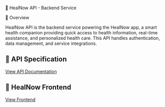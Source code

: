 🏥 HealNow API - Backend Service

📌 Overview

HealNow API is the backend service powering the HealNow app, a smart health companion providing quick access to health information, real-time assistance, and personalized health care. This API handles authentication, data management, and service integrations.

## 🔗 API Specification
[View API Documentation](https://github.com/hsinyi-lin/HealNow-2.0-API-spec)

## 🔗 HealNow Frontend
[View Frontend](https://github.com/hsinyi-lin/HealNow-2.0.git)
